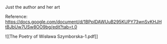 Just the author and her art

Reference: https://docs.google.com/document/d/1BPpIDAWUuB295KUPY73wnSvKHJHtBJbUw7USw8OO9bg/edit?tab=t.0


![[The Poetry of Wisława Szymborska-1.pdf]]
